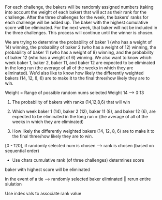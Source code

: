 For each challenge, the bakers will be randomly assigned numbers (taking into account the weight of each baker) that will act as their rank for the challenge.
After the three challenges for the week, the bakers' ranks for each challenge will be added up. The baker with the highest cumulative score will be eliminated. For the next week, that baker will not be included in the three challenges. This process will continue until the winner is chosen. 


We are trying to determine the probability of baker 1 (who has a weight of 14) winning, the probability of baker 2 (who has a weight of 12) winning, the probability of baker 11 (who has a weight of 8) winning, and the probability of baker 12 (who has a weight of 6) winning. We also want to know which week baker 1, baker 2, baker 11, and baker 12 are expected to be eliminated in the long run (the average of all of the weeks in which they are eliminated). We'd also like to know how likely the differently weighted bakers (14, 12, 8, 6) are to make it to the final three/how likely they are to win.

Weight = Range of possible random nums selected 
Weight 14 --> 0 13

1. The probability of bakers with ranks (14,12,8,6) that will win

2. Which week baker 1 (14), baker 2 (12), baker 11 (8), and baker 12 (6), are expected to be eliminated in the long run = (the average of all of the weeks in which they are eliminated)

3. How likely the differently weighted bakers (14, 12, 8, 6) are to make it to the final three/how likely they are to win.




[0 - 120], if randomly selected num is chosen --> rank is chosen (based on sequential order)

- Use chars 
cumulative rank (of three challenges) determines score

baker with highest score will be eliminated

in the event of a tie --> randomly selected baker eliminated || rerun entire siulation

Use index vals to associate rank value

